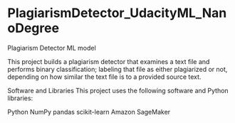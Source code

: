 # PlagiarismDetector_UdacityML_NanoDegree
Plagiarism Detector ML model

This project builds a plagiarism detector that examines a text file and performs binary classification; labeling that file as either plagiarized or not, depending on how similar the text file is to a provided source text.

Software and Libraries This project uses the following software and Python libraries:

Python NumPy pandas scikit-learn Amazon SageMaker
